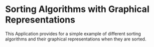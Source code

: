 # Sorting Algorithms with Graphical Representations

This Application provides for a simple example of different sorting algorithms and their graphical representations when
they are sorted.